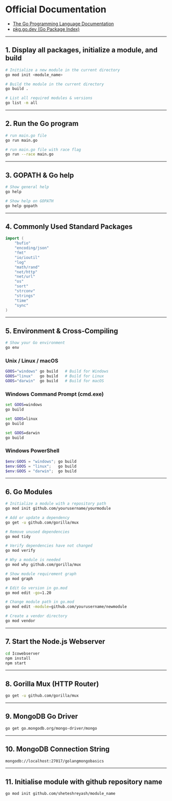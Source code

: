 # Official Documentation

* [The Go Programming Language Documentation](https://go.dev/doc/)
* [pkg.go.dev (Go Package Index)](https://pkg.go.dev/)

---

## 1. Display all packages, initialize a module, and build

```bash
# Initialize a new module in the current directory
go mod init <module_name>

# Build the module in the current directory
go build .

# List all required modules & versions
go list -m all
```

---

## 2. Run the Go program

```bash
# run main.go file
go run main.go

# run main.go file with race flag
go run --race main.go
```

---

## 3. GOPATH & Go help

```bash
# Show general help
go help

# Show help on GOPATH
go help gopath
```

---

## 4. Commonly Used Standard Packages

```go
import (
    "bufio"
    "encoding/json"
    "fmt"
    "io/ioutil"
    "log"
    "math/rand"
    "net/http"
    "net/url"
    "os"
    "sort"
    "strconv"
    "strings"
    "time"
    "sync"
)
```

---

## 5. Environment & Cross‑Compiling

```bash
# Show your Go environment
go env
```

### Unix / Linux / macOS

```bash
GOOS="windows" go build   # Build for Windows
GOOS="linux"   go build   # Build for Linux
GOOS="darwin"  go build   # Build for macOS
```

### Windows Command Prompt (cmd.exe)

```cmd
set GOOS=windows
go build

set GOOS=linux
go build

set GOOS=darwin
go build
```

### Windows PowerShell

```powershell
$env:GOOS = "windows"; go build
$env:GOOS = "linux";   go build
$env:GOOS = "darwin";  go build
```

---

## 6. Go Modules

```bash
# Initialize a module with a repository path
go mod init github.com/yourusername/yourmodule

# Add or update a dependency
go get -u github.com/gorilla/mux

# Remove unused dependencies
go mod tidy

# Verify dependencies have not changed
go mod verify

# Why a module is needed
go mod why github.com/gorilla/mux

# Show module requirement graph
go mod graph

# Edit Go version in go.mod
go mod edit -go=1.20

# Change module path in go.mod
go mod edit -module=github.com/yourusername/newmodule

# Create a vendor directory
go mod vendor
```

---

## 7. Start the Node.js Webserver

```bash
cd Icowebserver
npm install
npm start
```

---

## 8. Gorilla Mux (HTTP Router)

```bash
go get -u github.com/gorilla/mux
```

---

## 9. MongoDB Go Driver

```bash
go get go.mongodb.org/mongo-driver/mongo
```

---

## 10. MongoDB Connection String

```bash
mongodb://localhost:27017/golangmongobasics
```

---

## 11. Initialise module with github repository name

```bash
go mod init github.com/sheteshreyash/module_name
```
